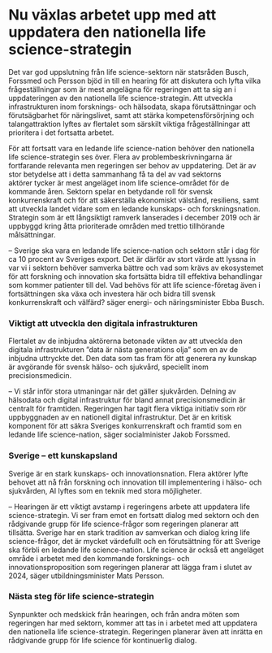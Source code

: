 # Nu växlas arbetet upp med att uppdatera den nationella life science-strategin

Det var god uppslutning från life science-sektorn när statsråden Busch, Forssmed och Persson bjöd in till en hearing för att diskutera och lyfta vilka frågeställningar som är mest angelägna för regeringen att ta sig an i uppdateringen av den nationella life science-strategin. Att utveckla infrastrukturen inom forsknings- och hälsodata, skapa förutsättningar och förutsägbarhet för näringslivet, samt att stärka kompetensförsörjning och talangattraktion lyftes av flertalet som särskilt viktiga frågeställningar att prioritera i det fortsatta arbetet.

För att fortsatt vara en ledande life science-nation behöver den nationella life science-strategin ses över. Flera av problembeskrivningarna är fortfarande relevanta men regeringen ser behov av uppdatering. Det är av stor betydelse att i detta sammanhang få ta del av vad sektorns aktörer tycker är mest angeläget inom life science-området för de kommande åren. Sektorn spelar en betydande roll för svensk konkurrenskraft och för att säkerställa ekonomiskt välstånd, resiliens, samt att utveckla landet vidare som en ledande kunskaps- och forskningsnation. Strategin som är ett långsiktigt ramverk lanserades i december 2019 och är uppbyggd kring åtta prioriterade områden med trettio tillhörande målsättningar.

– Sverige ska vara en ledande life science-nation och sektorn står i dag för ca 10 procent av Sveriges export. Det är därför av stort värde att lyssna in var vi i sektorn behöver samverka bättre och vad som krävs av ekosystemet för att forskning och innovation ska fortsätta bidra till effektiva behandlingar som kommer patienter till del. Vad behövs för att life science-företag även i fortsättningen ska växa och investera här och bidra till svensk konkurrenskraft och välfärd? säger energi- och näringsminister Ebba Busch.

### Viktigt att utveckla den digitala infrastrukturen

Flertalet av de inbjudna aktörerna betonade vikten av att utveckla den digitala infrastrukturen ”data är nästa generations olja” som en av de inbjudna uttryckte det. Den data som tas fram för att generera ny kunskap är avgörande för svensk hälso- och sjukvård, speciellt inom precisionsmedicin.

– Vi står inför stora utmaningar när det gäller sjukvården. Delning av hälsodata och digital infrastruktur för bland annat precisionsmedicin är centralt för framtiden. Regeringen har tagit flera viktiga initiativ som rör uppbyggnaden av en nationell digital infrastruktur. Det är en kritisk komponent för att säkra Sveriges konkurrenskraft och framtid som en ledande life science-nation, säger socialminister Jakob Forssmed.

### Sverige – ett kunskapsland

Sverige är en stark kunskaps- och innovationsnation. Flera aktörer lyfte behovet att nå från forskning och innovation till implementering i hälso- och sjukvården, AI lyftes som en teknik med stora möjligheter.

– Hearingen är ett viktigt avstamp i regeringens arbete att uppdatera life science-strategin. Vi ser fram emot en fortsatt dialog med sektorn och den rådgivande grupp för life science-frågor som regeringen planerar att tillsätta. Sverige har en stark tradition av samverkan och dialog kring life science-frågor, det är mycket värdefullt och en förutsättning för att Sverige ska förbli en ledande life science-nation. Life science är också ett angeläget område i arbetet med den kommande forsknings- och innovationsproposition som regeringen planerar att lägga fram i slutet av 2024, säger utbildningsminister Mats Persson.

### Nästa steg för life science-strategin

Synpunkter och medskick från hearingen, och från andra möten som regeringen har med sektorn, kommer att tas in i arbetet med att uppdatera den nationella life science-strategin. Regeringen planerar även att inrätta en rådgivande grupp för life science för kontinuerlig dialog.
